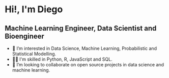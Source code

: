 # Hi!, I'm Diego
## Machine Learning Engineer, Data Scientist and Bioengineer

- 👀 I’m interested in Data Science, Machine Learning, Probabilistic and Statistical Modelling.
- 👨‍💻 I'm skilled in Python, R, JavaScript and SQL.
- 🤝 I’m looking to collaborate on open source projects in data science and machine learning.
